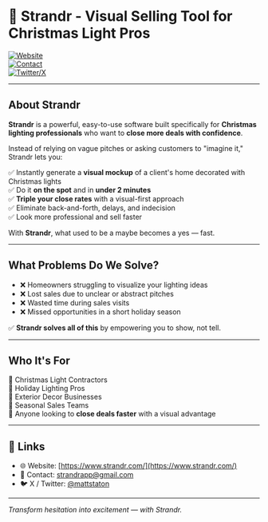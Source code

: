 # 🎄 Strandr - Visual Selling Tool for Christmas Light Pros

[![Website](https://img.shields.io/badge/Visit-Website-blue)](https://www.strandr.com/)  
[![Contact](https://img.shields.io/badge/Email-strandrapp@gmail.com-red)](mailto:strandrapp@gmail.com)  
[![Twitter/X](https://img.shields.io/badge/Follow-on%20X-black)](https://x.com/mattstaton)

---

## About Strandr

**Strandr** is a powerful, easy-to-use software built specifically for **Christmas lighting professionals** who want to **close more deals with confidence**.

Instead of relying on vague pitches or asking customers to "imagine it," Strandr lets you:

✅ Instantly generate a **visual mockup** of a client's home decorated with Christmas lights  
✅ Do it **on the spot** and in **under 2 minutes**  
✅ **Triple your close rates** with a visual-first approach  
✅ Eliminate back-and-forth, delays, and indecision  
✅ Look more professional and sell faster

With **Strandr**, what used to be a maybe becomes a yes — fast.

---

## What Problems Do We Solve?

- ❌ Homeowners struggling to visualize your lighting ideas  
- ❌ Lost sales due to unclear or abstract pitches  
- ❌ Wasted time during sales visits  
- ❌ Missed opportunities in a short holiday season

✅ **Strandr solves all of this** by empowering you to show, not tell.

---

## Who It's For

🎯 Christmas Light Contractors  
🎯 Holiday Lighting Pros  
🎯 Exterior Decor Businesses  
🎯 Seasonal Sales Teams  
🎯 Anyone looking to **close deals faster** with a visual advantage

---

## 🔗 Links

- 🌐 Website: [https://www.strandr.com/](https://www.strandr.com/)
- 📧 Contact: [strandrapp@gmail.com](mailto:strandrapp@gmail.com)
- 🐦 X / Twitter: [@mattstaton](https://x.com/mattstaton)

---

_Transform hesitation into excitement — with Strandr._

